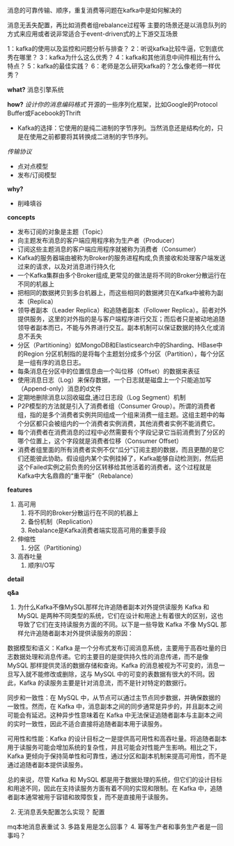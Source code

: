 消息的可靠传输、顺序，重复消费等问题在kafka中是如何解决的

消息无丢失配置，再比如消费者组rebalance过程等
主要的场景还是以消息队列的方式来应用或者说非常适合于event-driven式的上下游交互场景

1：kafka的使用以及监控和问题分析与排查？
2：听说kafka比较牛逼，它到底优秀在哪里？
3：kafka为什么这么优秀？
4：kafka和其他消息中间件相比有什么特点？
5：kafka的最佳实践？
6：老师是怎么研究kafka的？怎么像老师一样优秀？

**what?**
消息引擎系统

**how?**
*设计你的消息编码格式* 
开源的一些序列化框架，比如Google的Protocol Buffer或Facebook的Thrift 
- Kafka的选择：它使用的是纯二进制的字节序列。当然消息还是结构化的，只是在使用之前都要将其转换成二进制的字节序列。

*传输协议*
- 点对点模型
- 发布/订阅模型

**why?**
- 削峰填谷

**concepts**
- 发布订阅的对象是主题（Topic）
- 向主题发布消息的客户端应用程序称为生产者（Producer）
- 订阅这些主题消息的客户端应用程序就被称为消费者（Consumer）
- Kafka的服务器端由被称为Broker的服务进程构成,负责接收和处理客户端发送过来的请求，以及对消息进行持久化
- 一个Kafka集群由多个Broker组成,更常见的做法是将不同的Broker分散运行在不同的机器上
- 把相同的数据拷贝到多台机器上，而这些相同的数据拷贝在Kafka中被称为副本（Replica）
- 领导者副本（Leader Replica）和追随者副本（Follower Replica）。前者对外提供服务，这里的对外指的是与客户端程序进行交互；而后者只是被动地追随领导者副本而已，不能与外界进行交互。副本机制可以保证数据的持久化或消息不丢失
- 分区（Partitioning）如MongoDB和Elasticsearch中的Sharding、HBase中的Region 分区机制指的是将每个主题划分成多个分区（Partition），每个分区是一组有序的消息日志。
- 每条消息在分区中的位置信息由一个叫位移（Offset）的数据来表征
- 使用消息日志（Log）来保存数据，一个日志就是磁盘上一个只能追加写（Append-only）消息的d文件
- 定期地删除消息以回收磁盘,通过日志段（Log Segment）机制
- P2P模型的方法就是引入了消费者组（Consumer Group）。所谓的消费者组，指的是多个消费者实例共同组成一个组来消费一组主题。这组主题中的每个分区都只会被组内的一个消费者实例消费，其他消费者实例不能消费它。
- 每个消费者在消费消息的过程中必然需要有个字段记录它当前消费到了分区的哪个位置上，这个字段就是消费者位移（Consumer Offset）
- 消费者组里面的所有消费者实例不仅“瓜分”订阅主题的数据，而且更酷的是它们还能彼此协助。假设组内某个实例挂掉了，Kafka能够自动检测到，然后把这个Failed实例之前负责的分区转移给其他活着的消费者。这个过程就是Kafka中大名鼎鼎的“重平衡”（Rebalance）

**features**
1. 高可用
    1. 将不同的Broker分散运行在不同的机器上
    2. 备份机制（Replication）  
    3. Rebalance是Kafka消费者端实现高可用的重要手段
 2. 伸缩性 
    1. 分区（Partitioning）
 3. 高吞吐量
    1. 顺序I/O写 

**detail**

**q&a**
1. 为什么Kafka不像MySQL那样允许追随者副本对外提供读服务
Kafka 和 MySQL 是两种不同类型的系统，它们在设计和用途上有着很大的区别，这也导致了它们在支持读服务方面的不同。以下是一些导致 Kafka 不像 MySQL 那样允许追随者副本对外提供读服务的原因：

数据模型和语义：Kafka 是一个分布式发布订阅消息系统，主要用于高吞吐量的日志数据处理和消息传递。它的主要目的是提供持久性的消息传递，而不是像 MySQL 那样提供灵活的数据存储和查询。Kafka 的消息被视为不可变的，消息一旦写入就不能修改或删除，这与 MySQL 中的可变的表数据有很大的不同。因此，Kafka 的读服务主要是针对消息流，而不是针对特定的数据行。

同步和一致性：在 MySQL 中，从节点可以通过主节点同步数据，并确保数据的一致性。然而，在 Kafka 中，消息副本之间的同步通常是异步的，并且副本之间可能会有延迟。这种异步性意味着在 Kafka 中无法保证追随者副本与主副本之间的实时一致性，因此不适合直接将追随者副本用于读服务。

可用性和性能：Kafka 的设计目标之一是提供高可用性和高吞吐量。将追随者副本用于读服务可能会增加系统的复杂性，并且可能会对性能产生影响。相比之下，Kafka 更倾向于保持简单性和可靠性，通过分区和副本机制来提高可用性，而不是通过追随者副本提供读服务。

总的来说，尽管 Kafka 和 MySQL 都是用于数据处理的系统，但它们的设计目标和用途不同，因此在支持读服务方面有着不同的实现和限制。在 Kafka 中，追随者副本通常被用于容错和故障恢复，而不是直接用于读服务。

2. 无消息丢失配置怎么实现？
配置

mq本地消息表重试
3. 多路复用是怎么回事？
4. 幂等生产者和事务生产者是一回事吗？
